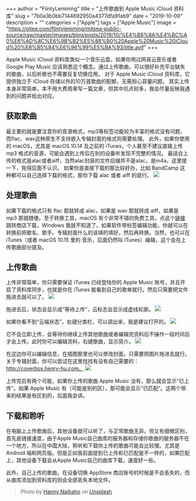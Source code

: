 +++
author = "FlintyLemming"
title = "上传歌曲到 Apple Music iCloud 资料库"
slug = "7b0a3b0bb7144692950a4377dfa91ab9"
date = "2019-10-09"
description = ""
categories = ["Apple"]
tags = ["Apple Music"]
image = "https://gitee.com/flintylemming/mitsea-public-source/raw/master/images/blog/posts/2019/10/%E4%B8%8A%E4%BC%A0%E6%AD%8C%E6%9B%B2%E5%88%B0%20Apple%20Music%20iCloud%20%E8%B5%84%E6%96%99%E5%BA%93/title.avif"
+++

Apple Music iCloud 资料库类似一个音乐云盘，如果你用过网易云音乐或者 Google Play Music 应该熟悉这个概念。通过上传歌曲，可以很好补充平台缺失的歌曲，以后听歌也不需要反复切换应用。
对于 Apple Music iCloud 资料库，它提供独立于 iCloud 存储以外的10万首歌曲的配额，无需担心容量问题。
其实上传本身非常简单，本不用大费周章写一篇文章，但其中坑点较多，我会尽量反映我遇到的问题并给出对应。

## 获取歌曲
最主要的就是要注意你的音源格式，mp3等标签功能较为丰富的格式没有问题，而flac、wav这种原生不支持嵌入专辑封面的格式则需要处理。
此外，如果你使用的 macOS，尤其是 macOS 10.14 及之前的 iTunes，个人甚至不建议直接上传 mp3 格式的音源，可能会遇到上传后在别的设备听发现不完整的情况。
最适合上传的格式是alac或者aiff，当然alac封装的文件后缀并不是alac，是m4a，这里提一下，免得后面不认识。
如果你是直接下载的那比较好办，比如 BandCamp 这种都可以自己选择下载的格式，那你下载 alac 或者 aiff 的就行。
    ![](https://gitee.com/flintylemming/mitsea-public-source/raw/master/images/blog/posts/2019/10/%E4%B8%8A%E4%BC%A0%E6%AD%8C%E6%9B%B2%E5%88%B0%20Apple%20Music%20iCloud%20%E8%B5%84%E6%96%99%E5%BA%93/1.avif)

## 处理歌曲
如果下载的格式只有 flac 那就转成 alac，如果是 wav 那就转成 aiff，如果是 mp3 那就随便。至于转换工具，macOS 有个非常不错的免费工具，点这个[链接](https://apps.apple.com/cn/app/music-convert-audio-converter/id1036029895?mt=12)跳转商店下载，Windows 我就不知道了。如果软件带标签编辑功能，你就可以在转换前把歌名、歌手、专辑封面什么的该填的填好，然后再转换。当然，也可以在 iTunes（或者 macOS 10.15 里的 音乐，后面仍然叫 iTunes）编辑，这个会在上传歌曲部分提及。

## 上传歌曲
上传非常简单，你只需要保证 iTunes 已经登陆你的 Apple Music 账号，并且开启了资料库同步，也就是你在 iTunes 能看到自己的歌单就行。然后只需要把文件拖进去就可以了。
    ![](https://gitee.com/flintylemming/mitsea-public-source/raw/master/images/blog/posts/2019/10/%E4%B8%8A%E4%BC%A0%E6%AD%8C%E6%9B%B2%E5%88%B0%20Apple%20Music%20iCloud%20%E8%B5%84%E6%96%99%E5%BA%93/2.avif)

拖进去后，状态会显示成“等待上传”，云标志会显示成虚线轮廓。
    ![](https://gitee.com/flintylemming/mitsea-public-source/raw/master/images/blog/posts/2019/10/%E4%B8%8A%E4%BC%A0%E6%AD%8C%E6%9B%B2%E5%88%B0%20Apple%20Music%20iCloud%20%E8%B5%84%E6%96%99%E5%BA%93/3.avif)

如果你看不到“云端状态”，右键分类栏，可以调出来，我是建议打开的。
    ![](https://gitee.com/flintylemming/mitsea-public-source/raw/master/images/blog/posts/2019/10/%E4%B8%8A%E4%BC%A0%E6%AD%8C%E6%9B%B2%E5%88%B0%20Apple%20Music%20iCloud%20%E8%B5%84%E6%96%99%E5%BA%93/4.avif)

它不会立即上传，会等待你继续上传其他歌曲或者编辑完资料后不操作一段时间后才会上传。此时你可以编辑资料，右键歌曲，显示简介。
    ![](https://gitee.com/flintylemming/mitsea-public-source/raw/master/images/blog/posts/2019/10/%E4%B8%8A%E4%BC%A0%E6%AD%8C%E6%9B%B2%E5%88%B0%20Apple%20Music%20iCloud%20%E8%B5%84%E6%96%99%E5%BA%93/5.avif)

在这边你可以编辑信息，在插图那里也可以修改封面，只需要把图片拖进去就行。关于专辑封面，你可以尝试在这里找找有没有自己需要的：http://coverbox.henry-hu.com。
    ![](https://gitee.com/flintylemming/mitsea-public-source/raw/master/images/blog/posts/2019/10/%E4%B8%8A%E4%BC%A0%E6%AD%8C%E6%9B%B2%E5%88%B0%20Apple%20Music%20iCloud%20%E8%B5%84%E6%96%99%E5%BA%93/6.avif)

上传完后有两个可能，如果你上传的歌曲 Apple Music 没有，那么就会显示“已上传”。如果 Apple Music 有（可能是别的区），那可能会显示“已匹配”。这两个带来的结果是有区别的，后面我会讲。

## 下载和聆听
在电脑上上传歌曲后，其他设备就可以听了，与正常歌曲无异。但又有细微区别，首先是链接速度，由于Apple Music自己曲库的服务器和存储你歌曲的服务器不在一个地方，所以在中国大陆，聆听和下载你上传的歌曲可能会比较慢。尤其是 Android 端和网页版。但是正如我前面提到已上传和已匹配是不一样的，如果匹配上，其他设备下载会从Apple Music自己的曲库下载，速度好一些。

此外，自己上传的歌曲，在设备切换 AppStore 商店账号的时候是不会丢失的，而从曲库添加到资料库的则会全部丢失本地文件。

> Photo by [Hanny Naibaho](https://unsplash.com/@hannynaibaho?utm_source=unsplash&utm_medium=referral&utm_content=creditCopyText) on [Unsplash](https://unsplash.com/s/photos/music?utm_source=unsplash&utm_medium=referral&utm_content=creditCopyText)
  
